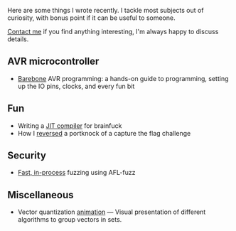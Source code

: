 Here are some things I wrote recently. I tackle most subjects out of curiosity, with bonus point if it can be useful to someone. 

[Contact me](mailto:toastedcornflakes@gmail.com) if you find anything interesting, I'm always happy to discuss details.

## AVR microcontroller
* [Barebone](/articles/avr_getting_started.html) AVR programming: a hands-on guide to programming, setting up the IO pins, clocks, and every fun bit

## Fun
* Writing a [JIT compiler](/articles/jit-brainfuck.html) for brainfuck
* How I [reversed](/articles/cysca_portknock.html) a portknock of a capture the flag challenge

## Security
* [Fast, in-process](/articles/fuzzing_capstone_with_afl.html) fuzzing using AFL-fuzz

## Miscellaneous
 * Vector quantization [animation](/articles/vector_quantization/index.html) — Visual presentation of different algorithms to group vectors in sets.


